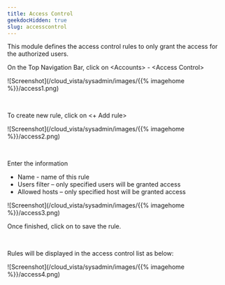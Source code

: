 ```yaml
---
title: Access Control
geekdocHidden: true
slug: accesscontrol
---
```


This module defines the access control rules to only grant the access for the authorized users.

On the Top Navigation Bar, click on \<Accounts> - \<Access Control>

![Screenshot](/cloud_vista/sysadmin/images/{{% imagehome %}}/access1.png)

&nbsp;

To create new rule, click on <+ Add rule>

![Screenshot](/cloud_vista/sysadmin/images/{{% imagehome %}}/access2.png)

&nbsp;	

Enter the information
* Name - name of this rule
* Users filter – only specified users will be granted access
* Allowed hosts – only specified host will be granted access 

![Screenshot](/cloud_vista/sysadmin/images/{{% imagehome %}}/access3.png)

Once finished, click on <Save> to save the rule.

&nbsp;

Rules will be displayed in the access control list as below: 

![Screenshot](/cloud_vista/sysadmin/images/{{% imagehome %}}/access4.png)
